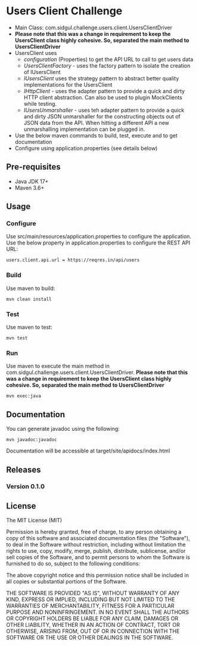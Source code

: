 # Users Client Challenge

* Main Class: com.sidgul.challenge.users.client.UsersClientDriver
* **Please note that this was a change in requirement to keep the UsersClient class highly cohesive. So, separated the main method to UsersClientDriver**
* UsersClient uses
  - _configuration_ (Properties) to get the API URL to call to get users data
  - _UsersClientFactory_ - uses the factory pattern to isolate the creation of IUsersClient
  - _IUsersClient_ uses the strategy pattern to abstract better quality implementations for the UsersClient
  - _IHttpClient_ - uses the adapter pattern to provide a quick and dirty HTTP client abstraction. Can also be used to plugin MockClients while testing.
  - _IUsersUnmarshaller_ - uses teh adapter pattern to provide a quick and dirty JSON unmarshaller for the constructing objects out of JSON data from the API. When hitting a different API a new unmarshalling implementation can be plugged in.
* Use the below maven commands to build, test, execute and to get documentation
* Configure using application.properties (see details below)

## Pre-requisites
* Java JDK 17+
* Maven 3.6+

## Usage

### Configure
Use src/main/resources/application.properties to configure the application.
Use the below property in application.properties to configure the REST API URL:
```properties
users.client.api.url = https://reqres.in/api/users
```

### Build
Use maven to build:
```shell
mvn clean install
```

### Test
Use maven to test:
```shell
mvn test
```

### Run
Use maven to execute the main method in com.sidgul.challenge.users.client.UsersClientDriver. 
**Please note that this was a change in requirement to keep the UsersClient class highly cohesive. So, separated the main method to UsersClientDriver**
```shell
mvn exec:java
```

## Documentation
You can generate javadoc using the following:
```shell
mvn javadoc:javadoc
```
Documentation will be accessible at target/site/apidocs/index.html 

## Releases

### Version 0.1.0

## License

The MIT License (MIT)

Permission is hereby granted, free of charge, to any person obtaining a copy of this software and associated documentation files (the "Software"), to deal in the Software without restriction, including without limitation the rights to use, copy, modify, merge, publish, distribute, sublicense, and/or sell copies of the Software, and to permit persons to whom the Software is furnished to do so, subject to the following conditions:

The above copyright notice and this permission notice shall be included in all copies or substantial portions of the Software.

THE SOFTWARE IS PROVIDED "AS IS", WITHOUT WARRANTY OF ANY KIND, EXPRESS OR IMPLIED, INCLUDING BUT NOT LIMITED TO THE WARRANTIES OF MERCHANTABILITY, FITNESS FOR A PARTICULAR PURPOSE AND NONINFRINGEMENT. IN NO EVENT SHALL THE AUTHORS OR COPYRIGHT HOLDERS BE LIABLE FOR ANY CLAIM, DAMAGES OR OTHER LIABILITY, WHETHER IN AN ACTION OF CONTRACT, TORT OR OTHERWISE, ARISING FROM, OUT OF OR IN CONNECTION WITH THE SOFTWARE OR THE USE OR OTHER DEALINGS IN THE SOFTWARE.
